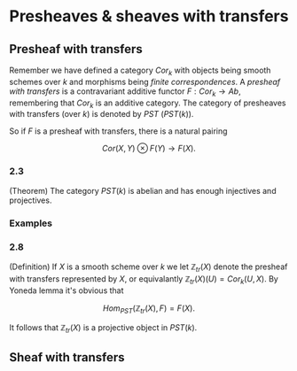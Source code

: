 # Presheaves & sheaves with transfers

## Presheaf with transfers

Remember we have defined a category $Cor_k$ with objects being smooth schemes over $k$ and morphisms being *finite correspondences*. A *presheaf with transfers* is a contravariant additive functor $F:Cor_k\rightarrow Ab$, remembering that $Cor_k$ is an additive category. The category of presheaves with transfers (over $k$) is denoted by $PST$ ($PST(k)$).

So if $F$ is a presheaf with transfers, there is a natural pairing

$$ Cor(X,Y)\otimes F(Y)\rightarrow F(X). $$

### 2.3
(Theorem) The category $PST(k)$ is abelian and has enough injectives and projectives.

### Examples 


### 2.8
(Definition) If $X$ is a smooth scheme over $k$ we let $\mathbb{Z}_{tr}(X)$ denote the presheaf with transfers represented by $X$, or equivalantly $\mathbb{Z}_{tr}(X)(U)=Cor_k(U,X)$. By Yoneda lemma it's obvious that 

$$ Hom_{PST}(\mathbb{Z}_{tr}(X), F)=F(X). $$

It follows that $\mathbb{Z}_{tr}(X)$ is a projective object in $PST(k)$. 


## Sheaf with transfers


